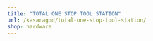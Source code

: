 ```yaml
---
title: "TOTAL ONE STOP TOOL STATION"
url: /kasaragod/total-one-stop-tool-station/
shop: hardware
---
```

